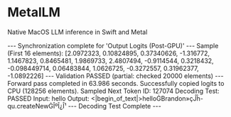 # MetalLM
Native MacOS LLM inference in Swift and Metal

--- Synchronization complete for 'Output Logits (Post-GPU)' ---
  Sample (First 16 elements):
  [2.0972323, 0.10824895, 0.37340626, -1.316772, 1.1467823, 0.8465481, 1.9869733, 2.4807494, -0.9114544, 0.3218432, -0.098449714, 0.06483844, 1.0626725, -0.3272557, 0.31962377, -1.0892226]
--- Validation PASSED (partial: checked 20000 elements) ---
  Forward pass completed in 63.986 seconds.
  Successfully copied logits to CPU (128256 elements).
  Sampled Next Token ID: 127074
Decoding Test: PASSED
Input: hello
Output: <|begin_of_text|>helloĠBrandon»çĴĥ-qu.createNewĠÎºÎ¿Î¹
--- Decoding Test Complete ---
